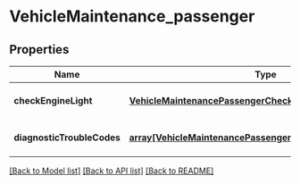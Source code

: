 # VehicleMaintenance_passenger

## Properties
Name | Type | Description | Notes
------------ | ------------- | ------------- | -------------
**checkEngineLight** | [**VehicleMaintenancePassengerCheckEngineLight**](VehicleMaintenancePassengerCheckEngineLight.md) |  | [optional] [default to null]
**diagnosticTroubleCodes** | [**array[VehicleMaintenancePassengerDiagnosticTroubleCodes]**](VehicleMaintenancePassengerDiagnosticTroubleCodes.md) |  | [optional] [default to null]

[[Back to Model list]](../README.md#documentation-for-models) [[Back to API list]](../README.md#documentation-for-api-endpoints) [[Back to README]](../README.md)



